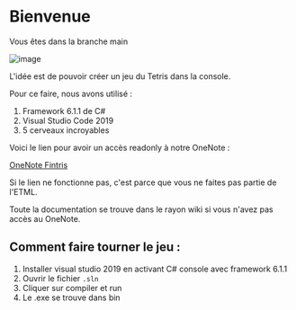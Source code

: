 # Bienvenue

Vous êtes dans la branche main

![image](https://user-images.githubusercontent.com/65437977/159890710-f727a254-202c-42b3-933f-75ad6a6d0e14.png)


L'idée est de pouvoir créer un jeu du Tetris dans la console.

Pour ce faire, nous avons utilisé : 
  1. Framework 6.1.1 de C#
  2. Visual Studio Code 2019
  3. 5 cerveaux incroyables
  

Voici le lien pour avoir un accès readonly à notre OneNote :

[OneNote Fintris](https://eduvaud-my.sharepoint.com/:o:/g/personal/px01evl_eduvaud_ch/El_ACEKErYlNokXGlRkm3YABwHaYFge-tylSLna_fGiRfw?e=CcQzBv)

Si le lien ne fonctionne pas, c'est parce que vous ne faites pas partie de l'ETML.

Toute la documentation se trouve dans le rayon wiki si vous n'avez pas accès au OneNote.
  
## Comment faire tourner le jeu :
1. Installer visual studio 2019 en activant C# console avec framework 6.1.1
2. Ouvrir le fichier `.sln`
3. Cliquer sur compiler et run
4. Le .exe se trouve dans bin
